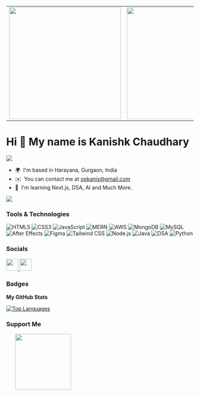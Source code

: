 <table>
  <tr>
    <td><img src="https://example.com/animated-dsa-badge.gif" width="300" /></td>
    <td><img src="https://example.com/animated-java-badge.gif" width="300" /></td>
    <td><img src="https://example.com/animated-mern-badge.gif" width="300" /></td>
  </tr>
</table>




Hi 👋 My name is Kanishk Chaudhary
==============================

![](https://komarev.com/ghpvc/?username=devkanix)

* 🌍  I'm based in Harayana, Gurgaon, India
* ✉️  You can contact me at [opkanix@gmail.com](mailto:opkanix@gmail.com)
* 🧠  I'm learning Next.js, DSA, AI and Much More.

<a href="https://www.github.com/devkanix" target="_blank" rel="noreferrer"><img
src="https://img.shields.io/github/followers/devkanix?logo=github&style=for-the-badge&color=0891b2&labelColor=1c1917" /></a>

### Tools & Technologies
![HTML5](https://img.shields.io/badge/HTML5-E34F26?style=for-the-badge&logo=html5&logoColor=white)
![CSS3](https://img.shields.io/badge/CSS3-1572B6?style=for-the-badge&logo=css3&logoColor=white)
![JavaScript](https://img.shields.io/badge/JavaScript-F7DF1E?style=for-the-badge&logo=javascript&logoColor=black)
![MERN](https://img.shields.io/badge/MERN-00BFAE?style=for-the-badge&logo=mern&logoColor=white)
![AWS](https://img.shields.io/badge/AWS-232F3E?style=for-the-badge&logo=amazonaws&logoColor=white)
![MongoDB](https://img.shields.io/badge/MongoDB-47A248?style=for-the-badge&logo=mongodb&logoColor=white)
![MySQL](https://img.shields.io/badge/MySQL-4479A1?style=for-the-badge&logo=mysql&logoColor=white)
![After Effects](https://img.shields.io/badge/Adobe%20After%20Effects-9999FF?style=for-the-badge&logo=adobe-after-effects&logoColor=white)
![Figma](https://img.shields.io/badge/Figma-F24E1E?style=for-the-badge&logo=figma&logoColor=white)
![Tailwind CSS](https://img.shields.io/badge/Tailwind%20CSS-06B6D4?style=for-the-badge&logo=tailwindcss&logoColor=white)
![Node.js](https://img.shields.io/badge/Node.js-339933?style=for-the-badge&logo=node.js&logoColor=white)
![Java](https://img.shields.io/badge/Java-007396?style=for-the-badge&logo=java&logoColor=white)
![DSA](https://img.shields.io/badge/DSA-007ACC?style=for-the-badge&logo=python&logoColor=white)
![Python](https://img.shields.io/badge/Python-3776AB?style=for-the-badge&logo=python&logoColor=white)



### Socials

<p align="left"> <a href="https://www.github.com/devkanix" target="_blank" rel="noreferrer"> <picture> <source media="(prefers-color-scheme: dark)" srcset="https://raw.githubusercontent.com/danielcranney/readme-generator/main/public/icons/socials/github-dark.svg" /> <source media="(prefers-color-scheme: light)" srcset="https://raw.githubusercontent.com/danielcranney/readme-generator/main/public/icons/socials/github.svg" /> <img src="https://raw.githubusercontent.com/danielcranney/readme-generator/main/public/icons/socials/github.svg" width="32" height="32" /> </picture> </a> <a href="https://www.linkedin.com/in/kanishk-chaudhary/" target="_blank" rel="noreferrer"> <picture> <source media="(prefers-color-scheme: dark)" srcset="https://raw.githubusercontent.com/danielcranney/readme-generator/main/public/icons/socials/linkedin-dark.svg" /> <source media="(prefers-color-scheme: light)" srcset="https://raw.githubusercontent.com/danielcranney/readme-generator/main/public/icons/socials/linkedin.svg" /> <img src="https://raw.githubusercontent.com/danielcranney/readme-generator/main/public/icons/socials/linkedin.svg" width="32" height="32" /> </picture> </a></p>

### Badges

<b>My GitHub Stats</b>

<a href="https://github.com/devkanix" align="left"><img src="https://github-readme-stats.vercel.app/api/top-langs/?username=devkanix&langs_count=7&title_color=0891b2&text_color=ffffff&icon_color=0891b2&bg_color=1c1917&hide_border=true&locale=en&custom_title=Top%20%Languages" alt="Top Languages" /></a>

### Support Me

<ul style="list-style-type: none; margin: 0;">

<li style="display: inline-block; margin-right: 0.25rem;"><a href="https://www.buymeacoffee.com/zcxean3jss"><img src="https://cdn.buymeacoffee.com/buttons/v2/default-yellow.png" width="150"/></a></li>

</ul>
